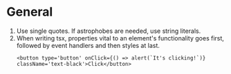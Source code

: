 <!-- @format -->

# General

1. Use single quotes. If astrophobes are needed, use string literals.
2. When writing tsx, properties vital to an element's functionality goes first, followed by event handlers and then styles at last.
    ```.tsx
    <button type='button' onClick={() => alert(`It's clicking!`)} className='text-black'>Click</button>
    ```
